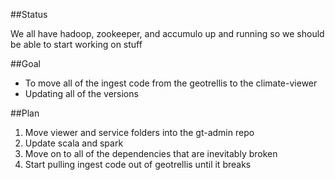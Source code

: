 ##Status

We all have hadoop, zookeeper, and accumulo up and running so we should be able to start working on stuff

##Goal

* To move all of the ingest code from the geotrellis to the climate-viewer
* Updating all of the versions

##Plan

1.	Move viewer and service folders into the gt-admin repo
1.  Update scala and spark
1.  Move on to all of the dependencies that are inevitably broken
1.	Start pulling ingest code out of geotrellis until it breaks
